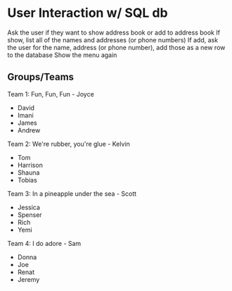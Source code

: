 # User Interaction w/ SQL db #

Ask the user if they want to show address book or add to address book
If show, list all of the names and addresses (or phone numbers)
If add, ask the user for the name, address (or phone number), add those as a new row to the database
Show the menu again

## Groups/Teams ##

Team 1: Fun, Fun, Fun - Joyce

* David
* Imani
* James
* Andrew

Team 2: We're rubber, you're glue - Kelvin

* Tom
* Harrison
* Shauna
* Tobias

Team 3: In a pineapple under the sea - Scott

* Jessica
* Spenser
* Rich
* Yemi

Team 4: I do adore - Sam

* Donna
* Joe
* Renat
* Jeremy
